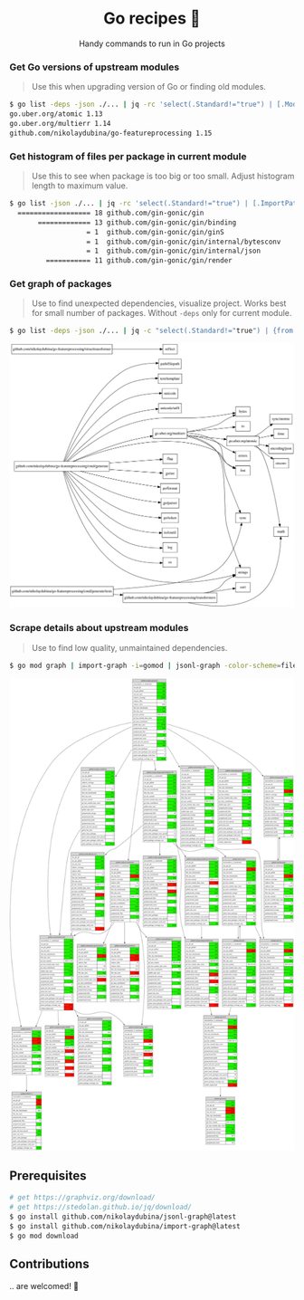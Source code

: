 <h1 align="center">Go recipes 🦩 </h1>
<p align="center">Handy commands to run in Go projects</p>

### Get Go versions of upstream modules

> Use this when upgrading version of Go or finding old modules.

```bash
$ go list -deps -json ./... | jq -rc 'select(.Standard!="true") | [.Module.Path,.Module.GoVersion] | join(" ")' | grep -v "^ $" | uniq | sort -k 2
go.uber.org/atomic 1.13
go.uber.org/multierr 1.14
github.com/nikolaydubina/go-featureprocessing 1.15
```

### Get histogram of files per package in current module

> Use this to see when package is too big or too small. Adjust histogram length to maximum value.

```bash
$ go list -json ./... | jq -rc 'select(.Standard!="true") | [.ImportPath, (.GoFiles | length)] | join(" ")' | perl -lane 'print (" " x (20 - $F[1]), "=" x $F[1], " ", $F[1], "\t", $F[0])'
  ================== 18	github.com/gin-gonic/gin
       ============= 13	github.com/gin-gonic/gin/binding
                   = 1	github.com/gin-gonic/gin/ginS
                   = 1	github.com/gin-gonic/gin/internal/bytesconv
                   = 1	github.com/gin-gonic/gin/internal/json
         =========== 11	github.com/gin-gonic/gin/render
```

### Get graph of packages

> Use to find unexpected dependencies, visualize project. Works best for small number of packages. Without `-deps` only for current module.

```bash
$ go list -deps -json ./... | jq -c "select(.Standard!="true") | {from: .ImportPath, to: .Imports[]}" | jsonl-graph | dot -Tsvg > package-graph.svg
```
![package-graph](./docs/pacages-graph.svg)

### Scrape details about upstream modules

> Use to find low quality, unmaintained dependencies.

```bash
$ go mod graph | import-graph -i=gomod | jsonl-graph -color-scheme=file://$PWD/basic.json | dot -Tsvg > output.svg
```
![gin-mod-graph-collected](./docs/gin-mod-graph-collected.svg)

## Prerequisites

```bash
# get https://graphviz.org/download/
# get https://stedolan.github.io/jq/download/
$ go install github.com/nikolaydubina/jsonl-graph@latest
$ go install github.com/nikolaydubina/import-graph@latest
$ go mod download
```

## Contributions

.. are welcomed! 🤝